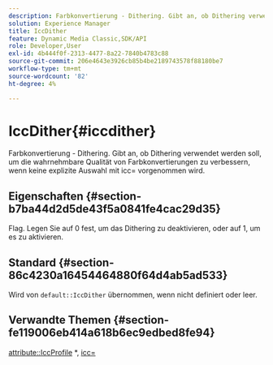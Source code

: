 ```yaml
---
description: Farbkonvertierung - Dithering. Gibt an, ob Dithering verwendet werden soll, um die wahrnehmbare Qualität von Farbkonvertierungen zu verbessern, wenn keine explizite Auswahl mit icc= vorgenommen wird.
solution: Experience Manager
title: IccDither
feature: Dynamic Media Classic,SDK/API
role: Developer,User
exl-id: 4b444f0f-2313-4477-8a22-7840b4783c88
source-git-commit: 206e4643e3926cb85b4be2189743578f88180be7
workflow-type: tm+mt
source-wordcount: '82'
ht-degree: 4%

---
```


# IccDither{#iccdither}

Farbkonvertierung - Dithering. Gibt an, ob Dithering verwendet werden soll, um die wahrnehmbare Qualität von Farbkonvertierungen zu verbessern, wenn keine explizite Auswahl mit icc= vorgenommen wird.

## Eigenschaften {#section-b7ba44d2d5de43f5a0841fe4cac29d35}

Flag. Legen Sie auf 0 fest, um das Dithering zu deaktivieren, oder auf 1, um es zu aktivieren.

## Standard {#section-86c4230a16454464880f64d4ab5ad533}

Wird von `default::IccDither` übernommen, wenn nicht definiert oder leer.

## Verwandte Themen {#section-fe119006eb414a618b6ec9edbed8fe94}

[attribute::IccProfile](../../../../../is-api/image-catalog/image-serving-api-ref/c-image-catalog-reference/c-attributes-reference/r-iccprofilegray.md) *,  [icc=](../../../../../is-api/http-ref/image-serving-api-ref/c-http-protocol-reference/c-command-reference/r-icc.md#reference-182b5679e21e4df3b4d330535a5a7517)
